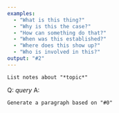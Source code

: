 ```yaml
---
examples:
  - "What is this thing?"
  - "Why is this the case?"
  - "How can something do that?"
  - "When was this established?"
  - "Where does this show up?"
  - "Who is involved in this?"
output: "#2"
---
```


```dual
List notes about "*topic*"
```

Q: *query*
A: 

```dual
Generate a paragraph based on "#0"
```